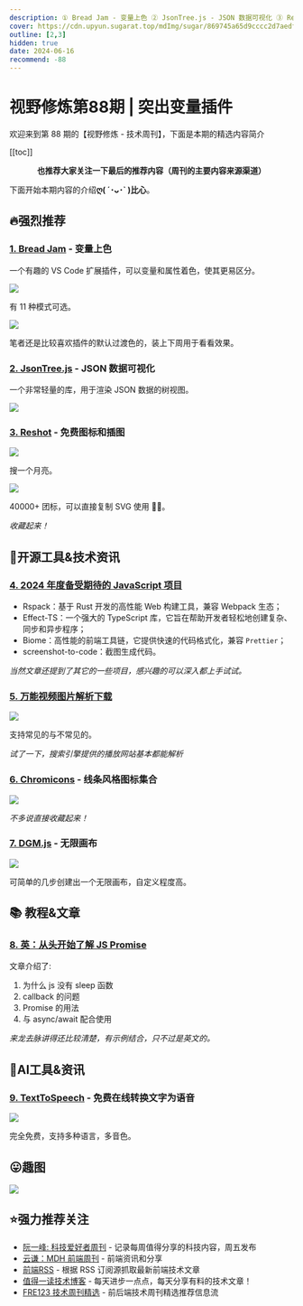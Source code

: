 ```yaml
---
description: ① Bread Jam - 变量上色 ② JsonTree.js - JSON 数据可视化 ③ Reshot - 免费图标和插图 ④ 2024 年度备受期待的 JavaScript 项目 ⑤ 万能视频图片解析下载 ⑥ Chromicons - 线条风格图标集合 ⑦ DGM.js - 无限画布 ⑧ 英：从头开始了解 JS Promise ⑨  TextToSpeech - 免费在线转换文字为语音
cover: https://cdn.upyun.sugarat.top/mdImg/sugar/869745a65d9cccc2d7aedf9eed3ed330
outline: [2,3]
hidden: true
date: 2024-06-16
recommend: -88
---
```


# 视野修炼第88期 | 突出变量插件

欢迎来到第 88 期的【视野修炼 - 技术周刊】，下面是本期的精选内容简介

[[toc]]

<center>

**​也推荐大家关注一下最后的推荐内容（周刊的主要内容来源渠道）**

</center>

下面开始本期内容的介绍**ღ( ´･ᴗ･` )比心**。

## 🔥强烈推荐
### [1. Bread Jam](https://marketplace.visualstudio.com/items?itemName=tingcode.bread-jam#breadjam) - 变量上色

一个有趣的 VS Code 扩展插件，可以变量和属性着色，使其更易区分。

![](https://cdn.upyun.sugarat.top/mdImg/sugar/8a80bdc225ca47503397d5468728685b)

有 11 种模式可选。

![](https://cdn.upyun.sugarat.top/mdImg/sugar/74c2d43171bf9581b76fd8faba60d2e9)

笔者还是比较喜欢插件的默认过渡色的，装上下周用于看看效果。

### [2. JsonTree.js](https://github.com/williamtroup/JsonTree.js) - JSON 数据可视化

一个非常轻量的库，用于渲染 JSON 数据的树视图。

![](https://cdn.upyun.sugarat.top/mdImg/sugar/4bd2e1f1ba0783ff45d43f71252eb4ed)

### [3. Reshot](https://www.reshot.com/) - 免费图标和插图

![](https://cdn.upyun.sugarat.top/mdImg/sugar/052ebb2a21240e76b994896c152d78eb)

搜一个月亮。

![](https://cdn.upyun.sugarat.top/mdImg/sugar/6068c953b4f7d45af0dee043fb6b5f78)

40000+ 团标，可以直接复制 SVG 使用 👍🏻。

*收藏起来！*

## 🔧开源工具&技术资讯

### [4. 2024 年度备受期待的 JavaScript 项目](https://mp.weixin.qq.com/s/n8YsLPMuXp0DMAA-z4691A)

* Rspack：基于 Rust 开发的高性能 Web 构建工具，兼容 Webpack 生态；
* Effect-TS：一个强大的 TypeScript 库，它旨在帮助开发者轻松地创建复杂、同步和异步程序；
* Biome：高性能的前端工具链，它提供快速的代码格式化，兼容 `Prettier`；
* screenshot-to-code：截图生成代码。

*当然文章还提到了其它的一些项目，感兴趣的可以深入都上手试试。*

### [5. 万能视频图片解析下载](https://snapany.com/zh)

![](https://cdn.upyun.sugarat.top/mdImg/sugar/965ff22f2c3096254736759e4c0eed3d)

支持常见的与不常见的。

*试了一下，搜索引擎提供的播放网站基本都能解析*


### [6. Chromicons](https://lifeomic.github.io/chromicons.com/) - 线条风格图标集合

![](https://cdn.upyun.sugarat.top/mdImg/sugar/2b9e63c5cec377d765567858ed70a2e1)

*不多说直接收藏起来！*

### [7. DGM.js](https://github.com/dgmjs/dgmjs) - 无限画布

![](https://cdn.upyun.sugarat.top/mdImg/sugar/210439a5a5a8f416f2cd7bf014a8b06c)

可简单的几步创建出一个无限画布，自定义程度高。

## 📚 教程&文章
### [8. 英：从头开始了解 JS Promise](https://www.joshwcomeau.com/javascript/promises/)
文章介绍了:
1. 为什么 js 没有 sleep 函数
2. callback 的问题  
3. Promise 的用法
4. 与 async/await 配合使用

*来龙去脉讲得还比较清楚，有示例结合，只不过是英文的。*

## 🤖AI工具&资讯
### [9. TextToSpeech](https://texttospeech.im/zh-CN) - 免费在线转换文字为语音

![](https://cdn.upyun.sugarat.top/mdImg/sugar/1b035e35e19852f3ad4c64ad2e0505d3)

完全免费，支持多种语言，多音色。

## 😛趣图

![](https://cdn.upyun.sugarat.top/mdImg/sugar/869745a65d9cccc2d7aedf9eed3ed330)

## ⭐️强力推荐关注

* [阮一峰: 科技爱好者周刊](https://www.ruanyifeng.com/blog/archives.html) - 记录每周值得分享的科技内容，周五发布
* [云谦：MDH 前端周刊](https://sorrycc.com/mdh/) - 前端资讯和分享
* [前端RSS](https://fed.chanceyu.com/) - 根据 RSS 订阅源抓取最新前端技术文章
* [值得一读技术博客](https://daily-blog.chlinlearn.top/) - 每天进步一点点，每天分享有料的技术文章！
* [FRE123 技术周刊精选](https://www.fre123.com/weekly) - 前后端技术周刊精选推荐信息流
